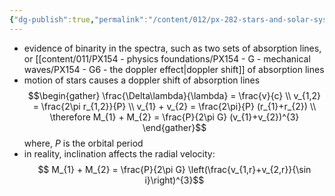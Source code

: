 ```yaml
---
{"dg-publish":true,"permalink":"/content/012/px-282-stars-and-solar-system/term-1-stars/f-binary-stars-and-fundamental-parameters/px-285-f3-spectroscopic-binaries/","noteIcon":"1","created":"2025-08-27T13:14:32.528+01:00","updated":"2024-11-29T06:17:40.000+00:00"}
---
```


- evidence of binarity in the spectra, such as two sets of absorption lines, or [[content/011/PX154 - physics foundations/PX154 - G - mechanical waves/PX154 - G6 - the doppler effect\|doppler shift]] of absorption lines
- motion of stars causes a doppler shift of absorption lines
$$\begin{gather}
	\frac{\Delta\lambda}{\lambda} = \frac{v}{c} \\
	v_{1,2} = \frac{2\pi r_{1,2}}{P} \\
	v_{1} + v_{2} = \frac{2\pi}{P} (r_{1}+r_{2}) \\
	\therefore M_{1} + M_{2} = \frac{P}{2\pi G} (v_{1}+v_{2})^{3}
\end{gather}$$
	where, $P$ is the orbital period
- in reality, inclination affects the radial velocity:
$$ M_{1} + M_{2} = \frac{P}{2\pi G} \left(\frac{v_{1,r}+v_{2,r}}{\sin i}\right)^{3}$$
